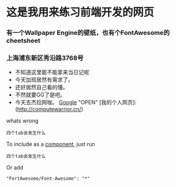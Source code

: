 # 这是我用来练习前端开发的网页
### 有一个Wallpaper Engine的壁纸，也有个FontAwesome的cheetsheet
### 上海浦东新区秀沿路3768号
+ 不知道这里能不能拿来当日记呢
+ 今天加班居然有需求了。
+ 还好居然自己看的懂。
+ 不然就要GG了是吧。
+ 今天去杰拉网咖。
[Google](http://google.com/) "OPEN"
[我的个人网页]: (http://computewarrior.cn/)

whats wrong

    四个tab会发生什么
    
To include as a [component](https://github.com/componentjs/component), just run

    四个tab会发生什么
    
Or add

    "FortAwesome/Font-Awesome": "*"
